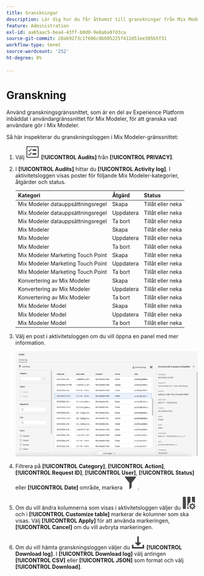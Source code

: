 ```yaml
---
title: Granskningar
description: Lär dig hur du får åtkomst till granskningar från Mix Modeler.
feature: Administration
exl-id: aa65aac5-bea4-43ff-b0d0-9e8a6a97d3ca
source-git-commit: 28ab9273c1f606c8b685225f412d51ee305b5f31
workflow-type: tm+mt
source-wordcount: '252'
ht-degree: 0%

---
```


# Granskning

Använd granskningsgränssnittet, som är en del av Experience Platform inbäddat i användargränssnittet för Mix Modeler, för att granska vad användare gör i Mix Modeler.

Så här inspekterar du granskningsloggen i Mix Modeler-gränssnittet:

1. Välj ![Uppgiftslista](/help/assets/icons/TaskList.svg) **[!UICONTROL Audits]** från **[!UICONTROL PRIVACY]**.

1. I **[!UICONTROL Audits]** hittar du **[!UICONTROL Activity log]**. I aktivitetsloggen visas poster för följande Mix Modeler-kategorier, åtgärder och status.

   | Kategori | Åtgärd | Status |
   |---|---|---|
   | Mix Modeler datauppsättningsregel | Skapa | Tillåt eller neka |
   | Mix Modeler datauppsättningsregel | Uppdatera | Tillåt eller neka |
   | Mix Modeler datauppsättningsregel | Ta bort | Tillåt eller neka |
   | Mix Modeler | Skapa | Tillåt eller neka |
   | Mix Modeler | Uppdatera | Tillåt eller neka |
   | Mix Modeler | Ta bort | Tillåt eller neka |
   | Mix Modeler Marketing Touch Point | Skapa | Tillåt eller neka |
   | Mix Modeler Marketing Touch Point | Uppdatera | Tillåt eller neka |
   | Mix Modeler Marketing Touch Point | Ta bort | Tillåt eller neka |
   | Konvertering av Mix Modeler | Skapa | Tillåt eller neka |
   | Konvertering av Mix Modeler | Uppdatera | Tillåt eller neka |
   | Konvertering av Mix Modeler | Ta bort | Tillåt eller neka |
   | Mix Modeler Model | Skapa | Tillåt eller neka |
   | Mix Modeler Model | Uppdatera | Tillåt eller neka |
   | Mix Modeler Model | Ta bort | Tillåt eller neka |

1. Välj en post i aktivitetsloggen om du vill öppna en panel med mer information.

   ![Mix Modeler granskning](/help/assets/mix-modeler-audit.png)

1. Filtrera på **[!UICONTROL Category]**, **[!UICONTROL Action]**, **[!UICONTROL Request ID]**, **[!UICONTROL User]**, **[!UICONTROL Status]** eller **[!UICONTROL Date]** område, markera ![Filter](/help/assets/icons/Filter.svg).

1. Om du vill ändra kolumnerna som visas i aktivitetsloggen väljer du ![Kolumner](/help/assets/icons/ColumnSetting.svg) och i **[!UICONTROL Customize table]** markerar de kolumner som ska visas. Välj **[!UICONTROL Apply]** för att använda markeringen, **[!UICONTROL Cancel]** om du vill avbryta markeringen.

1. Om du vill hämta granskningsloggen väljer du ![Ladda ned](/help/assets/icons/Download.svg) **[!UICONTROL Download log]**. I **[!UICONTROL Download log]** välj antingen **[!UICONTROL CSV]** eller **[!UICONTROL JSON]** som format och välj **[!UICONTROL Download]**.

